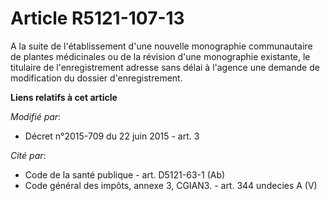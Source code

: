 # Article R5121-107-13

A la suite de l'établissement d'une nouvelle monographie communautaire de plantes médicinales ou de la révision d'une
monographie existante, le titulaire de l'enregistrement adresse sans délai à l'agence une demande de modification du dossier
d'enregistrement.

**Liens relatifs à cet article**

_Modifié par_:

  - Décret n°2015-709 du 22 juin 2015 - art. 3

_Cité par_:

  - Code de la santé publique - art. D5121-63-1 (Ab)
  - Code général des impôts, annexe 3, CGIAN3. - art. 344 undecies A (V)
